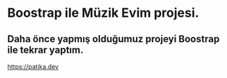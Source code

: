 # Boostrap ile Müzik Evim projesi.
## Daha önce yapmış olduğumuz projeyi Boostrap ile tekrar yaptım.
https://patika.dev
